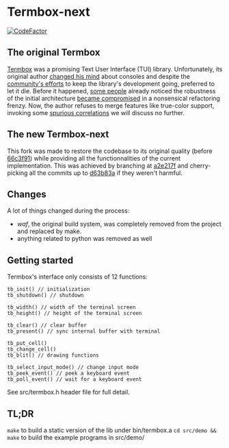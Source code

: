 # Termbox-next
[![CodeFactor](https://www.codefactor.io/repository/github/cylgom/termbox-next/badge)](https://www.codefactor.io/repository/github/cylgom/termbox-next)

## The original Termbox
[Termbox](https://github.com/nsf/termbox)
was a promising Text User Interface (TUI) library.
Unfortunately, its original author
[changed his mind](https://github.com/nsf/termbox/issues/37#issuecomment-261075481)
about consoles and despite the
[community's efforts](https://github.com/nsf/termbox/pull/104#issuecomment-300308156)
to keep the library's development going, preferred to let it die. Before it happened,
[some people](https://wiki.musl-libc.org/alternatives.html)
already noticed the robustness of the initial architecture
[became compromised](https://github.com/nsf/termbox/commit/66c3f91b14e24510319bce6b5cc2fecf8cf5abff#commitcomment-3790714)
in a nonsensical refactoring frenzy. Now, the author refuses to merge features
like true-color support, invoking some
[spurious correlations](https://github.com/nsf/termbox/pull/104#issuecomment-300292223)
we will discuss no further.

## The new Termbox-next
This fork was made to restore the codebase to its original quality (before
[66c3f91](https://github.com/nsf/termbox/commit/66c3f91b14e24510319bce6b5cc2fecf8cf5abff))
while providing all the functionnalities of the current implementation.
This was achieved by branching at
[a2e217f](https://github.com/nsf/termbox/commit/a2e217f0fb97e6bbd589136ea3945f9d5a123d81)
and cherry-picking all the commits up to
[d63b83a](https://github.com/nsf/termbox/commit/d63b83af04e0fd6da836bb8f37e5cec72a1dc95a)
if they weren't harmful.

## Changes
A lot of things changed during the process:
 - *waf*, the original build system, was completely removed from the
   project and replaced by make.
 - anything related to python was removed as well

## Getting started
Termbox's interface only consists of 12 functions:
```
tb_init() // initialization
tb_shutdown() // shutdown

tb_width() // width of the terminal screen
tb_height() // height of the terminal screen

tb_clear() // clear buffer
tb_present() // sync internal buffer with terminal

tb_put_cell()
tb_change_cell()
tb_blit() // drawing functions

tb_select_input_mode() // change input mode
tb_peek_event() // peek a keyboard event
tb_poll_event() // wait for a keyboard event
```
See src/termbox.h header file for full detail.

## TL;DR
`make` to build a static version of the lib under bin/termbox.a
`cd src/demo && make` to build the example programs in src/demo/
